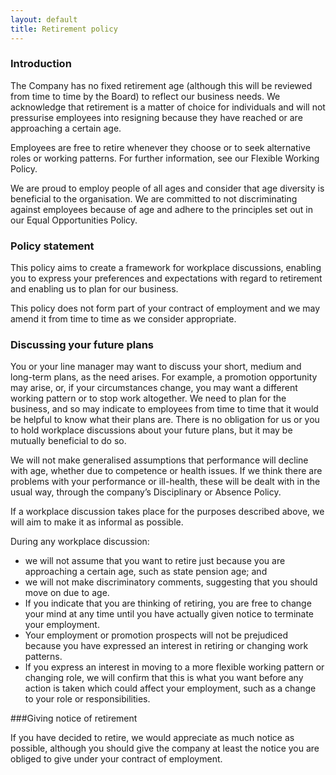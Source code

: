 ```yaml
---
layout: default
title: Retirement policy
---
```


### Introduction

The Company has no fixed retirement age (although this will be reviewed from time to time by the Board) to reflect our business needs. We acknowledge that retirement is a matter of choice for individuals and will not pressurise employees into resigning because they have reached or are approaching a certain age.

Employees are free to retire whenever they choose or to seek alternative roles or working patterns. For further information, see our Flexible Working Policy.

We are proud to employ people of all ages and consider that age diversity is beneficial to the organisation. We are committed to not discriminating against employees because of age and adhere to the principles set out in our Equal Opportunities Policy.

### Policy statement

This policy aims to create a framework for workplace discussions, enabling you to express your preferences and expectations with regard to retirement and enabling us to plan for our business.

This policy does not form part of your contract of employment and we may amend it from time to time as we consider appropriate.

### Discussing your future plans

You or your line manager may want to discuss your short, medium and long-term plans, as the need arises. For example, a promotion opportunity may arise, or, if your circumstances change, you may want a different working pattern or to stop work altogether. We need to plan for the business, and so may indicate to employees from time to time that it would be helpful to know what their plans are. There is no obligation for us or you to hold workplace discussions about your future plans, but it may be mutually beneficial to do so.

We will not make generalised assumptions that performance will decline with age, whether due to competence or health issues. If we think there are problems with your performance or ill-health, these will be dealt with in the usual way, through the company’s Disciplinary or Absence Policy.

If a workplace discussion takes place for the purposes described above, we will aim to make it as informal as possible.

During any workplace discussion:

* we will not assume that you want to retire just because you are approaching a certain age, such as state pension age; and
* we will not make discriminatory comments, suggesting that you should move on due to age.
* If you indicate that you are thinking of retiring, you are free to change your mind at any time until you have actually given notice to terminate your employment.
* Your employment or promotion prospects will not be prejudiced because you have expressed an interest in retiring or changing work patterns.
* If you express an interest in moving to a more flexible working pattern or changing role, we will confirm that this is what you want before any action is taken which could affect your employment, such as a change to your role or responsibilities.

###Giving notice of retirement

If you have decided to retire, we would appreciate as much notice as possible, although you should give the company at least the notice you are obliged to give under your contract of employment.




